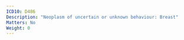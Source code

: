 ```yaml
---
ICD10: D486
Description: "Neoplasm of uncertain or unknown behaviour: Breast"
Matters: No
Weight: 0
---
```


